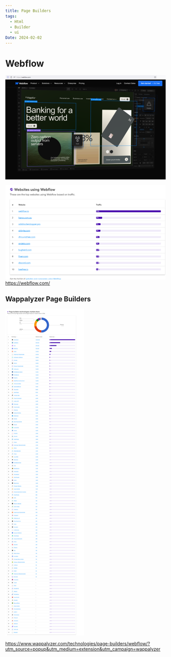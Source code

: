 ```yaml
---
title: Page Builders
tags:
  - Html
  - Builder
  - ui
Date: 2024-02-02
---
```


# Webflow
![](_asset/2024-02-02_PageBuilders_WebFlow_image_1.png)

![](_asset/2024-02-02_PageBuilders_WebFlow_image_2.png)
https://webflow.com/

## Wappalyzer Page Builders 

![](_asset/2024-02-02_PageBuilders_WebFlow_image_3.png)

https://www.wappalyzer.com/technologies/page-builders/webflow/?utm_source=popup&utm_medium=extension&utm_campaign=wappalyzer